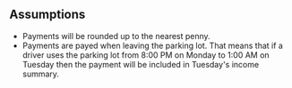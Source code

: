 ## Assumptions

 - Payments will be rounded up to the nearest penny.
 - Payments are payed when leaving the parking lot. That means that if a driver uses the parking lot from 8:00 PM on Monday to 1:00 AM on Tuesday then the payment will be included in Tuesday's income summary.
